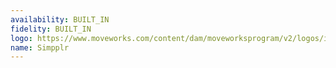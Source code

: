 ```yaml
---
availability: BUILT_IN
fidelity: BUILT_IN
logo: https://www.moveworks.com/content/dam/moveworksprogram/v2/logos/integration-logos/simplrr-integration-logo-primary.svg
name: Simpplr
---
```

